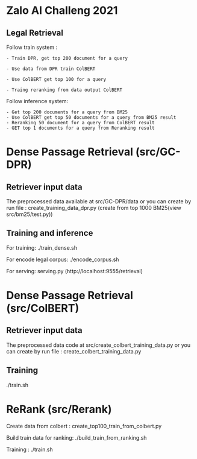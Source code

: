 # Zalo AI Challeng 2021

## Legal Retrieval

Follow train system : 

    - Train DPR, get top 200 document for a query

    - Use data from DPR train ColBERT

    - Use ColBERT get top 100 for a query

    - Traing reranking from data output ColBERT

Follow inference system:
    
    - Get top 200 documents for a query from BM25
    - Use ColBERT get top 50 documents for a query from BM25 result
    - Reranking 50 document for a query from ColBERT result
    - GET top 1 documents for a query from Reranking result

# Dense Passage Retrieval (src/GC-DPR)

## Retriever input data
The preprocessed data available at src/GC-DPR/data or you can create by run file : create_training_data_dpr.py (create from top 1000 BM25(view src/bm25/test.py))

## Training and inference

For training: ./train_dense.sh

For encode legal corpus: ./encode_corpus.sh

For serving: serving.py (http://localhost:9555/retrieval)

# Dense Passage Retrieval (src/ColBERT)

## Retriever input data
The preprocessed data code at src/create_colbert_training_data.py or you can create by run file : create_colbert_training_data.py

## Training

./train.sh

# ReRank (src/Rerank)

Create data from colbert : create_top100_train_from_colbert.py

Build train data for ranking: ./build_train_from_ranking.sh

Training : ./train.sh
